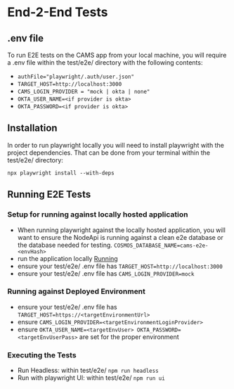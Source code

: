 # End-2-End Tests

## .env file

To run E2E tests on the CAMS app from your local machine, you will require a .env file within the test/e2e/ directory with the following contents:

- `authFile="playwright/.auth/user.json"`
- `TARGET_HOST=http://localhost:3000`
- `CAMS_LOGIN_PROVIDER = "mock | okta | none"`
- `OKTA_USER_NAME=<if provider is okta>`
- `OKTA_PASSWORD=<if provider is okta>`

## Installation

In order to run playwright locally you will need to install playwright with the project dependencies. That can be done from your terminal within the test/e2e/ directory:

`npx playwright install --with-deps`

## Running E2E Tests

### Setup for running against locally hosted application

- When running playwright against the locally hosted application, you will want to ensure the NodeApi is running against a clean e2e database or the database needed for testing. `COSMOS_DATABASE_NAME=cams-e2e-<envHash>`
- run the application locally [Running](../running.md)
- ensure your test/e2e/ .env file has `TARGET_HOST=http://localhost:3000`
- ensure your test/e2e/ .env file has `CAMS_LOGIN_PROVIDER=mock`

### Running against Deployed Environment

- ensure your test/e2e/ .env file has `TARGET_HOST=https://<targetEnvironmentUrl>`
- ensure `CAMS_LOGIN_PROVIDER=<targetEnvironmentLoginProvider>`
- ensure `OKTA_USER_NAME=<targetEnvUser> OKTA_PASSWORD=<targetEnvUserPass>` are set for the proper environment

### Executing the Tests

- Run Headless: within test/e2e/ `npm run headless`
- Run with playwright UI: within test/e2e/ `npm run ui`

